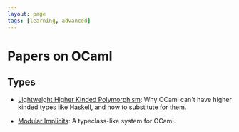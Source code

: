 ```yaml
---
layout: page
tags: [learning, advanced]
---
```


# Papers on OCaml

## Types

* [Lightweight Higher Kinded Polymorphism](https://www.cl.cam.ac.uk/~jdy22/papers/lightweight-higher-kinded-polymorphism.pdf):
Why OCaml can't have higher kinded types like Haskell, and how to substitute for them.

* [Modular Implicits](https://arxiv.org/pdf/1512.01895.pdf):
A typeclass-like system for OCaml.
